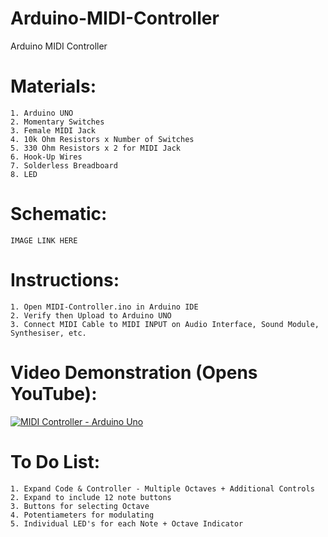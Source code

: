 # Arduino-MIDI-Controller
Arduino MIDI Controller

# Materials:
```
1. Arduino UNO
2. Momentary Switches
3. Female MIDI Jack
4. 10k Ohm Resistors x Number of Switches
5. 330 Ohm Resistors x 2 for MIDI Jack
6. Hook-Up Wires
7. Solderless Breadboard
8. LED
```
# Schematic:

```
IMAGE LINK HERE
```

# Instructions:
```
1. Open MIDI-Controller.ino in Arduino IDE
2. Verify then Upload to Arduino UNO
3. Connect MIDI Cable to MIDI INPUT on Audio Interface, Sound Module, Synthesiser, etc.
```

# Video Demonstration (Opens YouTube):

[![MIDI Controller - Arduino Uno](http://img.youtube.com/vi/mDlEyWYO4mU/0.jpg)](https://www.youtube.com/watch?v=mDlEyWYO4mU)

# To Do List:
```
1. Expand Code & Controller - Multiple Octaves + Additional Controls
2. Expand to include 12 note buttons
3. Buttons for selecting Octave
4. Potentiameters for modulating
5. Individual LED's for each Note + Octave Indicator
```
